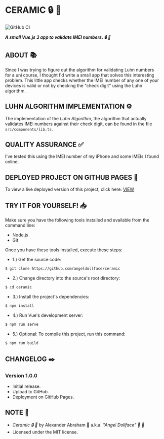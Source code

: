 # CERAMIC :lock: :rocket:

![GitHub CI](https://github.com/angeldollface/ceramic/actions/workflows/vue.yml/badge.svg)

***A small Vue.js 3 app to validate IMEI numbers. :lock: :rocket:***

## ABOUT :books:

Since I was trying to figure out the algorithm for validating Luhn numbers for a uni course, I thought I'd write a small app that solves this interesting problem. This little app checks whether the IMEI number of any one of your devices is valid or not by checking the "check digit" using the Luhn algorithm.

## LUHN ALGORITHM IMPLEMENTATION :gear:

The implementation of the *Luhn Algorithm*, the algorithm that actually validates IMEI numbers against their check digit, can be found in the file `src/components/lib.ts`.
## QUALITY ASSURANCE :white_check_mark:

I've tested this using the IMEI number of my iPhone and some IMEIs I found online.

## DEPLOYED PROJECT ON GITHUB PAGES :rocket:

To view a live deployed version of this project, click here: [VIEW](https://angeldollface.art/ceramic)

## TRY IT FOR YOURSELF! :inbox_tray:

Make sure you have the following tools installed and available from the command line:

- Node.js
- Git

Once you have these tools installed, execute these steps:

- 1.) Get the source code:

```bash
$ git clone https://github.com/angeldollface/ceramic
```

- 2.) Change directory into the source's root directory:

```bash
$ cd ceramic
```

- 3.) Install the project's dependencies:

```bash
$ npm install
```

- 4.) Run Vue's development server:

```bash
$ npm run serve
```

- 5.) Optional: To compile this project, run this command:

```bash
$ npm run build
```


## CHANGELOG :black_nib:

### Version 1.0.0

- Initial release.
- Upload to GitHub.
- Deployment on GitHub Pages.

## NOTE :scroll:

- *Ceramic :lock: :rocket:* by Alexander Abraham :black_heart: a.k.a. *"Angel Dollface" :dolls: :ribbon:*
- Licensed under the MIT license.
